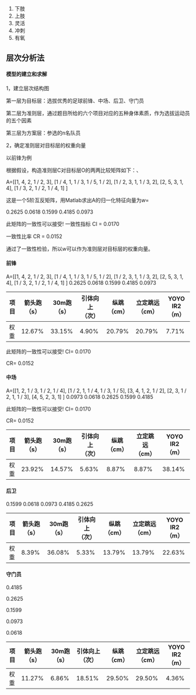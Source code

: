 1. 下肢
2. 上肢
3. 灵活
4. 冲刺
5. 有氧

## 层次分析法

#### 模型的建立和求解

1，建立层次结构图

第一层为目标层：选拔优秀的足球前锋、中场、后卫、守门员

第二层为准则层，通过题目所给的六个项目对应的五种身体素质，作为选拔运动员的五个因素

第三层为方案层：参选的n名队员

2，确定准则层对目标层的权重向量

以前锋为例

根据假设，构造准则层C对目标层O的两两比较矩阵如下：、

A=[[1, 4, 2, 1 / 2, 3],
     [1 / 4, 1, 1 / 3, 1 / 5, 1 / 2],
     [1 / 2, 3, 1, 1 / 3, 2],
     [2, 5, 3, 1, 4],
     [1 / 3, 2, 1 / 2, 1 / 4, 1]
     ]

这是一个5阶互反矩阵，用Matlab求出A的归一化特征向量为$w=$

 0.2625
    0.0618
    0.1599
    0.4185
    0.0973

此矩阵的一致性可以接受!
一致性指标 CI = 0.0170

一致性比率 CR = 0.0152

通过了一致性检验，所以$w$可以作为准则层对目标层的权重向量。

#### 前锋

A=[[1, 4, 2, 1 / 2, 3],
     [1 / 4, 1, 1 / 3, 1 / 5, 1 / 2],
     [1 / 2, 3, 1, 1 / 3, 2],
     [2, 5, 3, 1, 4],
     [1 / 3, 2, 1 / 2, 1 / 4, 1]
     ]
    0.2625
    0.0618
    0.1599
    0.4185
    0.0973

| 项目 | 箭头跑  （s） | 30m跑（s） | 引体向上  （次） | 纵跳  （cm） | 立定跳远  （cm） | YOYO IR2  （m） |
| ---- | ------------- | ---------- | ---------------- | ------------ | ---------------- | --------------- |
| 权重 | 12.67%        | 33.15%     | 4.90%            | 20.79%       | 20.79%           | 7.71%           |



此矩阵的一致性可以接受!
CI=
    0.0170

CR=
    0.0152



#### 中场

A=[[1, 2, 1 / 3, 1 / 2, 1 / 4],
     [1 / 2, 1, 1 / 4, 1 / 3, 1 / 5],
     [3, 4, 1, 2, 1 / 2],
     [2, 3, 1 / 2, 1, 1 / 3],
     [4, 5, 2, 3, 1]
     ]
    0.0973
    0.0618
    0.2625
    0.1599
    0.4185

此矩阵的一致性可以接受!
CI=
    0.0170

CR=
    0.0152

| 项目 | 箭头跑  （s） | 30m跑（s） | 引体向上  （次） | 纵跳  （cm） | 立定跳远  （cm） | YOYO IR2  （m） |
| ---- | ------------- | ---------- | ---------------- | ------------ | ---------------- | --------------- |
| 权重 | 23.92%        | 14.57%     | 5.63%            | 8.87%        | 8.87%            | 38.14%          |

#### 后卫

   0.1599
    0.0618
    0.0973
    0.4185
    0.2625

 

| 项目 | 箭头跑  （s） | 30m跑（s） | 引体向上  （次） | 纵跳  （cm） | 立定跳远  （cm） | YOYO IR2  （m） |
| ---- | ------------- | ---------- | ---------------- | ------------ | ---------------- | --------------- |
| 权重 | 8.39%         | 36.08%     | 5.33%            | 13.79%       | 13.79%           | 22.63%          |



#### 守门员

0.4185

0.2625

0.1599

0.0973

0.0618

| 项目 | 箭头跑  （s） | 30m跑（s） | 引体向上  （次） | 纵跳  （cm） | 立定跳远  （cm） | YOYO IR2  （m） |
| ---- | ------------- | ---------- | ---------------- | ------------ | ---------------- | --------------- |
| 权重 | 11.27%        | 6.86%      | 18.51%           | 29.50%       | 29.50%           | 4.36%           |

